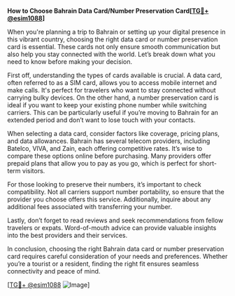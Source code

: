 **How to Choose Bahrain Data Card/Number Preservation Card[[TG💪+ @esim1088](https://t.me/s/esim1088)]**

When you're planning a trip to Bahrain or setting up your digital presence in this vibrant country, choosing the right data card or number preservation card is essential. These cards not only ensure smooth communication but also help you stay connected with the world. Let’s break down what you need to know before making your decision.

First off, understanding the types of cards available is crucial. A data card, often referred to as a SIM card, allows you to access mobile internet and make calls. It's perfect for travelers who want to stay connected without carrying bulky devices. On the other hand, a number preservation card is ideal if you want to keep your existing phone number while switching carriers. This can be particularly useful if you’re moving to Bahrain for an extended period and don’t want to lose touch with your contacts.

When selecting a data card, consider factors like coverage, pricing plans, and data allowances. Bahrain has several telecom providers, including Batelco, VIVA, and Zain, each offering competitive rates. It’s wise to compare these options online before purchasing. Many providers offer prepaid plans that allow you to pay as you go, which is perfect for short-term visitors.

For those looking to preserve their numbers, it’s important to check compatibility. Not all carriers support number portability, so ensure that the provider you choose offers this service. Additionally, inquire about any additional fees associated with transferring your number.

Lastly, don’t forget to read reviews and seek recommendations from fellow travelers or expats. Word-of-mouth advice can provide valuable insights into the best providers and their services.

In conclusion, choosing the right Bahrain data card or number preservation card requires careful consideration of your needs and preferences. Whether you’re a tourist or a resident, finding the right fit ensures seamless connectivity and peace of mind. 

[[TG💪+ @esim1088](https://t.me/s/esim1088) ![Image](https://i.postimg.cc/Y0z9fWf4/image.png)]